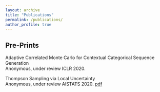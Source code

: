 ```yaml
---
layout: archive
title: "Publications"
permalink: /publications/
author_profile: true
---
```


## Pre-Prints

Adaptive Correlated Monte Carlo for Contextual Categorical Sequence Generation  
Anonymous, under review ICLR 2020.

Thompson Sampling via Local Uncertainty  
Anonymous, under review AISTATS 2020. [pdf](https://arxiv.org/abs/1910.13673)

